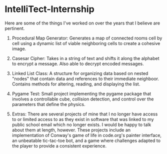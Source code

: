 # IntelliTect-Internship
Here are some of the things I've worked on over the years that I believe are pertinent.

1. Procedural Map Generator:
   Generates a map of connected rooms cell by cell using a dynamic list of viable neighboring cells to
   create a cohesive image.
2. Casesar Cipher:
   Takes in a string of text and shifts it along the alphabet to encrypt a message. Also able to
   decrypt encoded messages.
3. Linked List Class:
   A structure for organizing data based on nested "nodes" that contain data and references to their
   immediate neighboor. Contains methods for altering, reading, and displaying the list.
4. Pygame Test:
   Small project implementing the pygame package that involves a controllable cube, collision detection,
   and control over the parameters that define the physics.

6. Extras:
   There are several projects of mine that I no longer have access to or limited access to as they
   exist in software that was linked to my public school email which no longer exists. I would be
   happy to talk about them at length, however. These projects include an implementation of Conway's
   game of life in code.org's painter interface, an unbeatable tic-tac-toe bot, and a game where challenges
   adapted to the player to provide a consistent experience.
